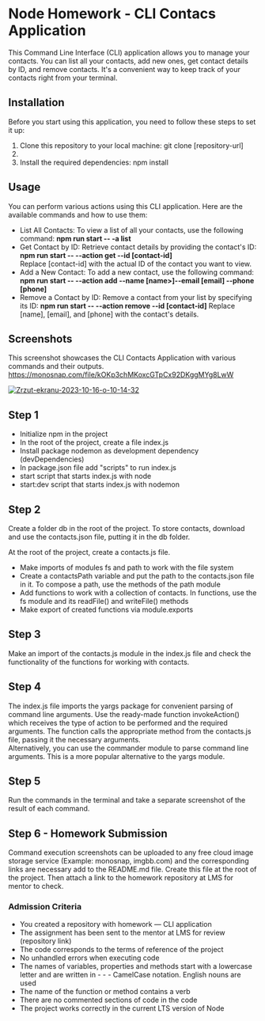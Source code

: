 # Node Homework - CLI Contacs Application

This Command Line Interface (CLI) application allows you to manage your contacts. You can list all your contacts, add new ones, get contact details by ID, and remove contacts. It's a convenient way to keep track of your contacts right from your terminal.

## Installation

Before you start using this application, you need to follow these steps to set it up:

<ol>
<li>Clone this repository to your local machine: git clone [repository-url]<li>
<li>Install the required dependencies: npm install</li>
</ol>

## Usage

You can perform various actions using this CLI application. Here are the available commands and how to use them:

<ul>
<li> List All Contacts: To view a list of all your contacts, use the following command: <b>npm run start -- -a list</b></li>
<li>Get Contact by ID: Retrieve contact details by providing the contact's ID: <b>npm run start -- --action get --id [contact-id] </b> <br>Replace [contact-id] with the actual ID of the contact you want to view.</li>
<li> Add a New Contact: To add a new contact, use the following command: <b>npm run start -- --action add --name [name>]--email [email] --phone [phone]</b></li>
<li> Remove a Contact by ID: Remove a contact from your list by specifying its ID: <b>npm run start -- --action remove --id [contact-id]</b> Replace [name], [email], and [phone] with the contact's details.

</li>
</ul>

## Screenshots

This screenshot showcases the CLI Contacts Application with various commands and their outputs.
https://monosnap.com/file/kOKp3chMKoxcGTpCx92DKggMYg8LwW

<a href="https://ibb.co/ZG9xV2q"><img src="https://i.ibb.co/ZG9xV2q/Zrzut-ekranu-2023-10-16-o-10-14-32.png" alt="Zrzut-ekranu-2023-10-16-o-10-14-32" border="0" /></a>

## Step 1

<ul>
<li>Initialize npm in the project</li>
<li>In the root of the project, create a file index.js</li>
<li>Install package nodemon as development dependency (devDependencies)</li>
<li>In package.json file add "scripts" to run index.js</li>
<li>start script that starts index.js with node</li>
<li>start:dev script that starts index.js with nodemon</li>
</ul>

## Step 2

Create a folder db in the root of the project. To store contacts, download and use the contacts.json file, putting it in the db folder. <br>

At the root of the project, create a contacts.js file.

<ul>
<li>Make imports of modules fs and path to work with the file system</li>
<li>Create a contactsPath variable and put the path to the contacts.json file in it. To compose a path, use the methods of the path module</li>
<li>Add functions to work with a collection of contacts. In functions, use the fs module and its readFile() and writeFile() methods</li>
<li>Make export of created functions via module.exports</li>
</ul>

## Step 3

Make an import of the contacts.js module in the index.js file and check the functionality of the functions for working with contacts.

## Step 4

The index.js file imports the yargs package for convenient parsing of command line arguments. Use the ready-made function invokeAction() which receives the type of action to be performed and the required arguments. The function calls the appropriate method from the contacts.js file, passing it the necessary arguments. <br>
Alternatively, you can use the commander module to parse command line arguments. This is a more popular alternative to the yargs module.

## Step 5

Run the commands in the terminal and take a separate screenshot of the result of each command.

## Step 6 - Homework Submission

Command execution screenshots can be uploaded to any free cloud image storage service (Example: monosnap, imgbb.com) and the corresponding links are necessary add to the README.md file. Create this file at the root of the project. Then attach a link to the homework repository at LMS for mentor to check.

### Admission Criteria

<ul>
<li>You created a repository with homework — CLI application</li>
<li>The assignment has been sent to the mentor at LMS for review (repository link)</li>
<li>The code corresponds to the terms of reference of the project</li>
<li>No unhandled errors when executing code</li>
<li>The names of variables, properties and methods start with a lowercase letter and are written in - - - CamelCase notation. English nouns are used</li>
<li>The name of the function or method contains a verb</li>
<li>There are no commented sections of code in the code</li>
<li>The project works correctly in the current LTS version of Node</ul>
